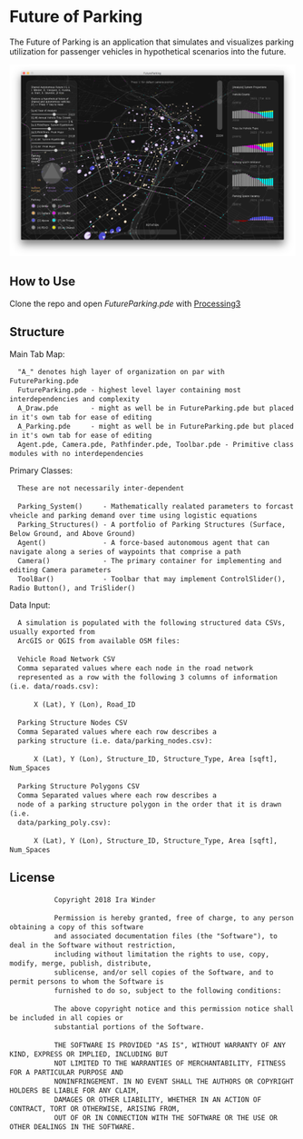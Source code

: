 # Future of Parking
The Future of Parking is an application that simulates and visualizes parking utilization for passenger vehicles in hypothetical scenarios into the future.

![Future of Parking Simulation by Ira Winder](screenshots/Screen%20Shot%202018-03-04%20at%2011.27.07%20PM.png?raw=true "Future of Parking Simulation by Ira Winder")

## How to Use

Clone the repo and open *FutureParking.pde* with [Processing3](http://processing.org)

## Structure

Main Tab Map:

      "A_" denotes high layer of organization on par with FutureParking.pde
      FutureParking.pde - highest level layer containing most interdependencies and complexity
      A_Draw.pde        - might as well be in FutureParking.pde but placed in it's own tab for ease of editing
      A_Parking.pde     - might as well be in FutureParking.pde but placed in it's own tab for ease of editing
      Agent.pde, Camera.pde, Pathfinder.pde, Toolbar.pde - Primitive class modules with no interdependencies

Primary Classes:

      These are not necessarily inter-dependent

      Parking_System()     - Mathematically realated parameters to forcast vheicle and parking demand over time using logistic equations   
      Parking_Structures() - A portfolio of Parking Structures (Surface, Below Ground, and Above Ground)
      Agent()              - A force-based autonomous agent that can navigate along a series of waypoints that comprise a path
      Camera()             - The primary container for implementing and editing Camera parameters
      ToolBar()            - Toolbar that may implement ControlSlider(), Radio Button(), and TriSlider()

Data Input:
      
      A simulation is populated with the following structured data CSVs, usually exported from
      ArcGIS or QGIS from available OSM files:

      Vehicle Road Network CSV
      Comma separated values where each node in the road network 
      represented as a row with the following 3 columns of information (i.e. data/roads.csv):
        
          X (Lat), Y (Lon), Road_ID

      Parking Structure Nodes CSV
      Comma Separated values where each row describes a 
      parking structure (i.e. data/parking_nodes.csv):

          X (Lat), Y (Lon), Structure_ID, Structure_Type, Area [sqft], Num_Spaces

      Parking Structure Polygons CSV
      Comma Separated values where each row describes a 
      node of a parking structure polygon in the order that it is drawn (i.e. 
      data/parking_poly.csv):

          X (Lat), Y (Lon), Structure_ID, Structure_Type, Area [sqft], Num_Spaces

## License
  
               Copyright 2018 Ira Winder

               Permission is hereby granted, free of charge, to any person obtaining a copy of this software 
               and associated documentation files (the "Software"), to deal in the Software without restriction, 
               including without limitation the rights to use, copy, modify, merge, publish, distribute, 
               sublicense, and/or sell copies of the Software, and to permit persons to whom the Software is 
               furnished to do so, subject to the following conditions:

               The above copyright notice and this permission notice shall be included in all copies or 
               substantial portions of the Software.

               THE SOFTWARE IS PROVIDED "AS IS", WITHOUT WARRANTY OF ANY KIND, EXPRESS OR IMPLIED, INCLUDING BUT 
               NOT LIMITED TO THE WARRANTIES OF MERCHANTABILITY, FITNESS FOR A PARTICULAR PURPOSE AND 
               NONINFRINGEMENT. IN NO EVENT SHALL THE AUTHORS OR COPYRIGHT HOLDERS BE LIABLE FOR ANY CLAIM, 
               DAMAGES OR OTHER LIABILITY, WHETHER IN AN ACTION OF CONTRACT, TORT OR OTHERWISE, ARISING FROM, 
               OUT OF OR IN CONNECTION WITH THE SOFTWARE OR THE USE OR OTHER DEALINGS IN THE SOFTWARE.
 
